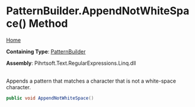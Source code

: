 # PatternBuilder\.AppendNotWhiteSpace\(\) Method

[Home](../../../../../../README.md)

**Containing Type**: [PatternBuilder](../README.md)

**Assembly**: Pihrtsoft\.Text\.RegularExpressions\.Linq\.dll

\
Appends a pattern that matches a character that is not a white\-space character\.

```csharp
public void AppendNotWhiteSpace()
```


